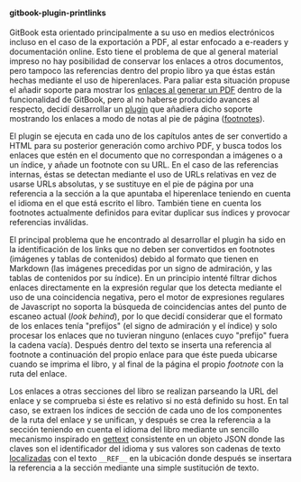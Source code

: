 #### gitbook-plugin-printlinks

GitBook esta orientado principalmente a su uso en medios electrónicos incluso en
el caso de la exportación a PDF, al estar enfocado a e-readers y documentación
online. Esto tiene el problema de que al general material impreso no hay
posibilidad de conservar los enlaces a otros documentos, pero tampoco las
referencias dentro del propio libro ya que éstas están hechas mediante el uso de
hiperenlaces. Para paliar esta situación propuse el añadir soporte para mostrar
los [enlaces al generar un PDF](https://github.com/GitbookIO/gitbook/issues/571)
dentro de la funcionalidad de GitBook, pero al no haberse producido avances al
respecto, decidí desarrollar un [plugin](https://github.com/piranna/gitbook-plugin-printlinks)
que añadiera dicho soporte mostrando los enlaces a modo de notas al pie de página
([footnotes](http://www.plagiarism.org/citing-sources/what-are-footnotes)).

El plugin se ejecuta en cada uno de los capítulos antes de ser convertido a HTML
para su posterior generación como archivo PDF, y busca todos los enlaces que
estén en el documento que no correspondan a imágenes o a un índice, y añade un
footnote con su URL. En el caso de las referencias internas, éstas se detectan
mediante el uso de URLs relativas en vez de usarse URLs absolutas, y se
sustituye en el pie de página por una referencia a la sección a la que apuntaba
el hiperenlace teniendo en cuenta el idioma en el que está escrito el libro.
También tiene en cuenta los footnotes actualmente definidos para evitar duplicar
sus índices y provocar referencias inválidas.

El principal problema que he encontrado al desarrollar el plugin ha sido en la
identificación de los links que no deben ser convertidos en footnotes (imágenes
y tablas de contenidos) debido al formato que tienen en Markdown (las imágenes
precedidas por un signo de admiración, y las tablas de contenidos por su índice).
En un principio intenté filtrar dichos enlaces directamente en la expresión
regular que los detecta mediante el uso de una coincidencia negativa, pero el
motor de expresiones regulares de Javascript no soporta la búsqueda de
coincidencias antes del punto de escaneo actual (*look behind*), por lo que
decidí considerar que el formato de los enlaces tenía "prefijos" (el signo de
admiración y el índice) y solo procesar los enlaces que no tuvieran ninguno
(enlaces cuyo "prefijo" fuera la cadena vacía). Después dentro del texto se
inserta una referencia al footnote a continuación del propio enlace para que
éste pueda ubicarse cuando se imprima el libro, y al final de la página el
propio *footnote* con la ruta del enlace.

Los enlaces a otras secciones del libro se realizan parseando la URL del enlace
y se comprueba si éste es relativo si no está definido su host. En tal caso, se
extraen los índices de sección de cada uno de los componentes de la ruta del
enlace y se unifican, y después se crea la referencia a la sección teniendo en
cuenta el idioma del libro mediante un sencillo mecanismo inspirado en
[gettext](https://www.gnu.org/software/gettext) consistente en un objeto JSON
donde las claves son el identificador del idioma y sus valores son cadenas de
texto [localizadas](https://es.wikipedia.org/wiki/Internacionalización_y_localización)
con el texto `__REF__` en la ubicación donde después se insertara la referencia
a la sección mediante una simple sustitución de texto.
